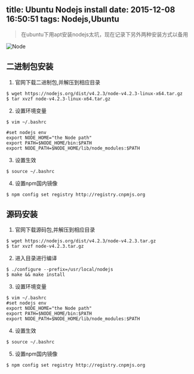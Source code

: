 title: Ubuntu Nodejs install
date: 2015-12-08 16:50:51
tags: Nodejs,Ubuntu
---
>在ubuntu下用apt安装nodejs太坑，现在记录下另外两种安装方式以备用

![Node](/images/nodejs.jpg)
## 二进制包安装
1. 官网下载二进制包,并解压到相应目录
```{bash}
$ wget https://nodejs.org/dist/v4.2.3/node-v4.2.3-linux-x64.tar.gz
$ tar xvzf node-v4.2.3-linux-x64.tar.gz
```
2. 设置环境变量
```{bash}
$ vim ~/.bashrc

#set nodejs env
export NODE_HOME="the Node path"
export PATH=$NODE_HOME/bin:$PATH
export NODE_PATH=$NODE_HOME/lib/node_modules:$PATH
```
3. 设置生效
```{bash}
$ source ~/.bashrc
```
4. 设置npm国内镜像
```{bash}
$ npm config set registry http://registry.cnpmjs.org
```

## 源码安装
1. 官网下载源码包,并解压到相应目录
```{bash}
$ wget https://nodejs.org/dist/v4.2.3/node-v4.2.3.tar.gz
$ tar xvzf node-v4.2.3.tar.gz
```
2. 进入目录进行编译
```{bash}
$ ./configure --prefix=/usr/local/nodejs
$ make && make install
```
3. 设置环境变量
```{bash}
$ vim ~/.bashrc
#set nodejs env
export NODE_HOME="the Node path"
export PATH=$NODE_HOME/bin:$PATH
export NODE_PATH=$NODE_HOME/lib/node_modules:$PATH
```
4. 设置生效
```{bash}
$ source ~/.bashrc
```
5. 设置npm国内镜像
```{bash}
$ npm config set registry http://registry.cnpmjs.org
```
